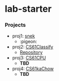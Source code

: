 # lab-starter


### Projects

- proj1: [snek](https://web.archive.org/web/20241219154552/https://cs61c.org/fa24/projects/proj1/) 
    - :pigeon:
- proj2: [CS61Classify](https://web.archive.org/web/20241224171225/https://cs61c.org/fa24/projects/proj2/) 
    - [Repository](https://github.com/EricGao-cn/cs61c-proj2)
- proj3: [CS61CPU](https://web.archive.org/web/20241219154547/https://cs61c.org/fa24/projects/proj3/) 
    - **TBD**
- proj4: [CS61kaChow](https://web.archive.org/web/20241224171225/https://cs61c.org/fa24/projects/proj4/) 
    - **TBD**